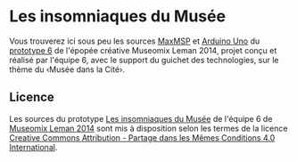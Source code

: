 # Les insomniaques du Musée

Vous trouverez ici sous peu les sources [MaxMSP](https://cycling74.com/products/max/) et [Arduino Uno](http://arduino.cc/en/Main/ArduinoBoardUno) du [prototype 6](http://www.museomix.org/prototypes/les-insomniaquesdumusee/) de l'épopée créative Museomix Leman 2014, projet conçu et réalisé par l'équipe 6, avec le support du guichet des technologies, sur le thème du ‹Musée dans la Cité›.

## Licence

Les sources du prototype [Les insomniaques du Musée](http://www.museomix.org/prototypes/les-insomniaquesdumusee/) de l'équipe 6 de [Museomix Leman 2014](http://www.museomix.org/localisation/geneve-2014/) sont mis à disposition selon les termes de la licence [Creative Commons Attribution - Partage dans les Mêmes Conditions 4.0 International](http://creativecommons.org/licenses/by-sa/4.0/).
